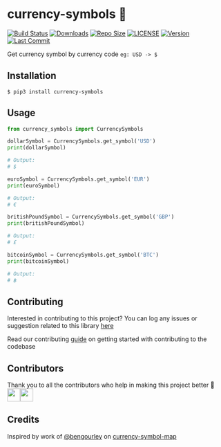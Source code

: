 ﻿# currency-symbols :money_with_wings:

[![Build Status](https://travis-ci.com/arshadkazmi42/currency-symbols.svg?branch=master)](https://api.travis-ci.com/arshadkazmi42/currency-symbols)
[![Downloads](https://img.shields.io/pypi/dm/currency-symbols.svg)](https://pypi.org/project/currency-symbols/)
[![Repo Size](https://img.shields.io/github/languages/code-size/arshadkazmi42/currency-symbols.svg)](https://github.com/arshadkazmi42/currency-symbols)
[![LICENSE](https://img.shields.io/pypi/l/currency-symbols.svg)](https://pypi.org/project/currency-symbols/)
[![Version](https://img.shields.io/pypi/v/currency-symbols.svg)](https://pypi.org/project/currency-symbols/)
[![Last Commit](https://img.shields.io/github/last-commit/arshadkazmi42/currency-symbols.svg)](https://github.com/arshadkazmi42/currency-symbols)

Get currency symbol by currency code `eg: USD -> $`

## Installation

```
$ pip3 install currency-symbols
```

## Usage

```python
from currency_symbols import CurrencySymbols

dollarSymbol = CurrencySymbols.get_symbol('USD')
print(dollarSymbol)

# Output:
# $

euroSymbol = CurrencySymbols.get_symbol('EUR')
print(euroSymbol)

# Output:
# €

britishPoundSymbol = CurrencySymbols.get_symbol('GBP')
print(britishPoundSymbol)

# Output:
# £

bitcoinSymbol = CurrencySymbols.get_symbol('BTC')
print(bitcoinSymbol)

# Output:
# ฿
```

## Contributing

Interested in contributing to this project?
You can log any issues or suggestion related to this library [here](https://github.com/arshadkazmi42/currency-symbols/issues/new)

Read our contributing [guide](https://github.com/arshadkazmi42/currency-symbols/blob/master/CONTRIBUTING.md) on getting started with contributing to the codebase

## Contributors

Thank you to all the contributors who help in making this project better :raised_hands:<br>
<a href="https://github.com/arshadkazmi42"><img src="https://github.com/arshadkazmi42.png" width="30" /></a><a href="https://github.com/DavidLeeR"><img src="https://github.com/DavidLeeR.png" width="30" /></a>

## Credits

Inspired by work of [@bengourley](https://github.com/bengourley) on [currency-symbol-map](https://github.com/bengourley/currency-symbol-map#readme)
